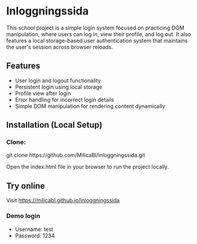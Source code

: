 # Inloggningssida
This school project is a simple login system focused on practicing DOM manipulation, where users can log in, view their profile, and log out. It also features a local storage-based user authentication system that maintains the user's session across browser reloads.

<h2>Features</h2>
<ul>
  <li>User login and logout functionality</li>
  <li>Persistent login using local storage</li>
  <li>Profile view after login</li>
  <li>Error handling for incorrect login details</li>
  <li>Simple DOM manipulation for rendering content dynamically</li>
</ul>

<h2>Installation (Local Setup)</h2>
<h3>Clone:</h3>
git clone https://github.com/MilicaBl/inloggningssida.git
<p>Open the index.html file in your browser to run the project locally.</p>

<h2>Try online</h2>
Visit <a href="https://milicabl.github.io/inloggningssida">https://milicabl.github.io/inloggningssida</a>
<h3>Demo login</h3>
<ul>
  <li>Username: test</li>
  <li>Password: 1234</li>
